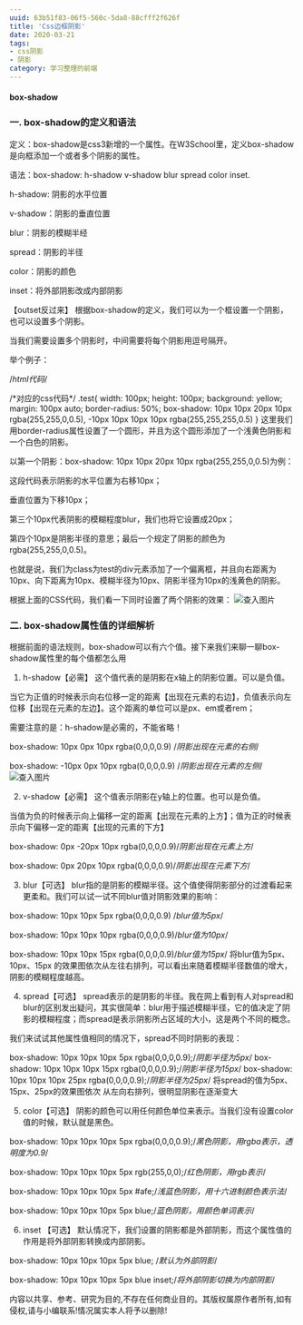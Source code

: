 ```yaml
---
uuid: 63b51f83-06f5-560c-5da8-88cfff2f626f
title: 'Css边框阴影'
date: 2020-03-21
tags: 
- css阴影
- 阴影
category: 学习整理的前端
---
```

####  box-shadow
### 一. box-shadow的定义和语法
定义：box-shadow是css3新增的一个属性。在W3School里，定义box-shadow是向框添加一个或者多个阴影的属性。

语法：box-shadow: h-shadow v-shadow blur spread color inset. 

h-shadow: 阴影的水平位置

v-shadow：阴影的垂直位置

blur：阴影的模糊半经

spread：阴影的半径

color：阴影的颜色

inset：将外部阴影改成内部阴影

【outset反过来】 根据box-shadow的定义，我们可以为一个框设置一个阴影，也可以设置多个阴影。

当我们需要设置多个阴影时，中间需要将每个阴影用逗号隔开。

举个例子：

/*html代码*/ 
<div class="test"></div>
/*对应的css代码*/ 
.test{ 
  width: 100px; 
  height: 100px; 
  background: yellow; 
  margin: 100px auto; 
  border-radius: 50%; 
  box-shadow: 10px 10px 20px 10px rgba(255,255,0,0.5), -10px 10px 10px 10px rgba(255,255,255,0.5) 
} 
这里我们用border-radius属性设置了一个圆形，并且为这个圆形添加了一个浅黄色阴影和一个白色的阴影。

以第一个阴影：box-shadow: 10px 10px 20px 10px rgba(255,255,0,0.5)为例：

这段代码表示阴影的水平位置为右移10px；

垂直位置为下移10px；

第三个10px代表阴影的模糊程度blur，我们也将它设置成20px；

第四个10px是阴影半径的意思；最后一个规定了阴影的颜色为rgba(255,255,0,0.5)。

也就是说，我们为class为test的div元素添加了一个偏离框，并且向右距离为10px、向下距离为10px、模糊半径为10px、阴影半径为10px的浅黄色的阴影。

根据上面的CSS代码，我们看一下同时设置了两个阴影的效果：
![查入图片](/1.jpg)

### 二. box-shadow属性值的详细解析
根据前面的语法规则，box-shadow可以有六个值。接下来我们来聊一聊box-shadow属性里的每个值都怎么用

1. h-shadow【必需】
这个值代表的是阴影在x轴上的阴影位置。可以是负值。

当它为正值的时候表示向右位移一定的距离【出现在元素的右边】，负值表示向左位移【出现在元素的左边】。这个距离的单位可以是px、em或者rem；

需要注意的是：h-shadow是必需的，不能省略！

box-shadow: 10px 0px 10px rgba(0,0,0,0.9) /*阴影出现在元素的右侧*/

box-shadow: -10px 0px 10px rgba(0,0,0,0.9) /*阴影出现在元素的左侧*/
![查入图片](/5.jpg)

2. v-shadow【必需】
这个值表示阴影在y轴上的位置。也可以是负值。

当值为负的时候表示向上偏移一定的距离【出现在元素的上方】；值为正的时候表示向下偏移一定的距离【出现的元素的下方】

box-shadow: 0px -20px 10px rgba(0,0,0,0.9)/*阴影出现在元素上方*/ 

box-shadow: 0px 20px 10px rgba(0,0,0,0.9)/*阴影出现在元素下方*/

3. blur【可选】
blur指的是阴影的模糊半径。这个值使得阴影部分的过渡看起来更柔和。我们可以试一试不同blur值对阴影效果的影响：

box-shadow: 10px 10px 5px rgba(0,0,0,0.9) /*blur值为5px*/ 

box-shadow: 10px 10px 10px rgba(0,0,0,0.9)/*blur值为10px*/

box-shadow: 10px 10px 15px rgba(0,0,0,0.9)/*blur值为15px*/ 
将blur值为5px、10px、15px 的效果图依次从左往右排列，可以看出来随着模糊半径数值的增大，阴影的模糊程度越高。

4. spread【可选】
spread表示的是阴影的半径。我在网上看到有人对spread和blur的区别发出疑问，其实很简单：blur用于描述模糊半径，它的值决定了阴影的模糊程度；而spread是表示阴影所占区域的大小，这是两个不同的概念。

我们来试试其他属性值相同的情况下，spread不同时阴影的表现：

box-shadow: 10px 10px 10px 5px rgba(0,0,0,0.9);/*阴影半径为5px*/ 
box-shadow: 10px 10px 10px 15px rgba(0,0,0,0.9);/*阴影半径为15px*/ 
box-shadow: 10px 10px 10px 25px rgba(0,0,0,0.9);/*阴影半径为25px*/ 
将spread的值为5px、15px、25px的效果图依次 从左向右排列，很明显阴影在逐渐变大

5. color【可选】
阴影的颜色可以用任何颜色单位来表示。当我们没有设置color值的时候，默认就是黑色。

box-shadow: 10px 10px 10px 5px rgba(0,0,0,0.9);/*黑色阴影，用rgba表示，透明度为0.9*/ 

box-shadow: 10px 10px 10px 5px rgb(255,0,0);/*红色阴影，用rgb表示*/ 

box-shadow: 10px 10px 10px 5px #afe;/*浅蓝色阴影，用十六进制颜色表示法*/ 

box-shadow: 10px 10px 10px 5px blue;/*蓝色阴影，用颜色单词表示*/

6. inset 【可选】
默认情况下，我们设置的阴影都是外部阴影，而这个属性值的作用是将外部阴影转换成内部阴影。

box-shadow: 10px 10px 10px 5px blue; /*默认为外部阴影*/ 

box-shadow: 10px 10px 10px 5px blue inset;/*将外部阴影切换为内部阴影*/

内容以共享、参考、研究为目的,不存在任何商业目的。其版权属原作者所有,如有侵权,请与小编联系!情况属实本人将予以删除!